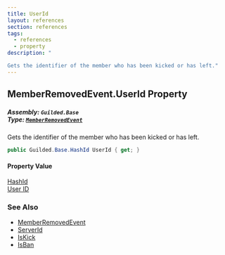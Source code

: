 ```yaml
---
title: UserId
layout: references
section: references
tags:
  - references
  - property
description: "

Gets the identifier of the member who has been kicked or has left."
---
```


## MemberRemovedEvent.UserId Property
##### **Assembly:** `Guilded.Base`<br/>**Type:** [`MemberRemovedEvent`](MemberRemovedEvent 'Guilded.Base.Events.MemberRemovedEvent')

Gets the identifier of the member who has been kicked or has left.

```csharp
public Guilded.Base.HashId UserId { get; }
```

#### Property Value
[HashId](HashId 'Guilded.Base.HashId')  
[User ID](UserSummary.Id 'Guilded.Base.Users.UserSummary.Id')

### See Also
- [MemberRemovedEvent](MemberRemovedEvent 'Guilded.Base.Events.MemberRemovedEvent')
- [ServerId](MemberRemovedEvent.ServerId 'Guilded.Base.Events.MemberRemovedEvent.ServerId')
- [IsKick](MemberRemovedEvent.IsKick 'Guilded.Base.Events.MemberRemovedEvent.IsKick')
- [IsBan](MemberRemovedEvent.IsBan 'Guilded.Base.Events.MemberRemovedEvent.IsBan')